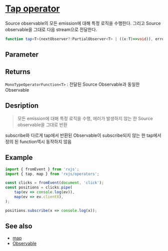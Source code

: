 # [Tap operator](https://rxjs-dev.firebaseapp.com/api/operators/tap)
Source observable의 모든 emission에 대해 특정 로직을 수행한다. 그리고 Source observable을 그대로 다음 stream으로 전달한다.
```typescript
function tap<T>(nextObserver?:PartialObserver<T> | ((x:T)=>void)), error?:(e:any)=>void, complete?:()=>void):MonoTypeOperatorFunction
```

## Parameter
## Returns
```MonoTypeOperatorFunction<T>``` : 전달된 Source Observable과 동일한 Observable

## Desription
> 모든 emission에 대해 특정 로직을 수행, 에러가 발생하지 않는 한 Source observable을 그대로 반환

subscribe와 다르게 tap에서 반환된 Observable이 subscribe되지 않는 한 tap에서 정의 된 function역시 동작하지 않음

## Example
```typescript
import { fromEvent } from 'rxjs';
import { tap, map } from 'rxjs/operators';

const clicks = fromEvent(document, 'click');
const positions = clicks.pipe(
    tap(ev => console.log(ev)),
    map(ev => ev.clientX),
);

positions.subscribe(x => console.log(x));
```

## See also
- [map](https://rxjs-dev.firebaseapp.com/api/operators/map)
- [Observable](https://rxjs-dev.firebaseapp.com/api/index/class/Observable#subscribe)